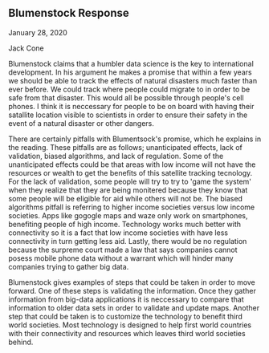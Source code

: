 ## Blumenstock Response

January 28, 2020

Jack Cone

  Blumenstock claims that a humbler data science is the key to international development. In his argument he makes a promise that within a few years we should be able to track the effects of natural disasters much faster than ever before. We could track where people could migrate to in order to be safe from that disaster. This would all be possible through people's cell phones. I think it is neccessary for people to be on board with having their satallite location visible to scientists in order to ensure their safety in the event of a natural disaster or other dangers. 
  
  There are certainly pitfalls with Blumentsock's promise, which he explains in the reading. These pitfalls are as follows; unanticipated effects, lack of validation, biased algorithms, and lack of regulation. Some of the unanticipated effects could be that areas with low income will not have the resources or wealth to get the benefits of this satellite tracking tecnology. For the lack of validation, some people will try to try to 'game the system' when they realize that they are being monitered because they know that some people will be eligible for aid while others will not be. The biased algorithms pitfall is referring to higher income societies versus low income societies. Apps like gogogle maps and waze only work on smartphones, benefiting people of high income. Technology works much better with connectivity so it is a fact that low income societies with have less connectivity in turn getting less aid. Lastly, there would be no regulation because the surpreme court made a law that says companies cannot posess mobile phone data without a warrant which will hinder many companies trying to gather big data. 
  
  Blumenstock gives examples of steps that could be taken in order to move forward. One of these steps is validating the information. Once they gather information from big-data applications it is neccessary to compare that information to older data sets in order to validate and update maps. Another step that could be taken is to customize the technology to benefit third world societies. Most technology is designed to help first world countries with their connectivity and resources which leaves third world societies behind. 



